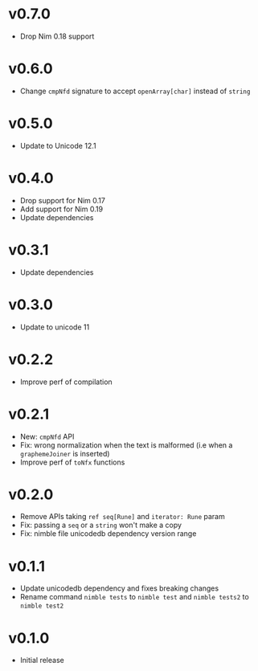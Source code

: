 v0.7.0
==================

* Drop Nim 0.18 support

v0.6.0
==================

* Change `cmpNfd` signature to accept `openArray[char]`
  instead of `string`

v0.5.0
==================

* Update to Unicode 12.1

v0.4.0
==================

* Drop support for Nim 0.17
* Add support for Nim 0.19
* Update dependencies

v0.3.1
==================

* Update dependencies

v0.3.0
==================

* Update to unicode 11

v0.2.2
==================

* Improve perf of compilation

v0.2.1
==================

* New: `cmpNfd` API
* Fix: wrong normalization when the text is malformed
  (i.e when a `graphemeJoiner` is inserted)
* Improve perf of `toNfx` functions

v0.2.0
==================

* Remove APIs taking `ref seq[Rune]` and `iterator: Rune` param
* Fix: passing a `seq` or a `string` won't make a copy
* Fix: nimble file unicodedb dependency version range

v0.1.1
==================

* Update unicodedb dependency
  and fixes breaking changes
* Rename command `nimble tests` to `nimble test` and
  `nimble tests2` to `nimble test2`

v0.1.0
==================

* Initial release
